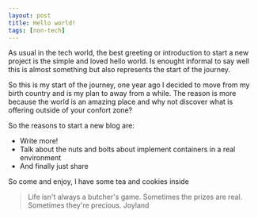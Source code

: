 ```yaml
---
layout: post
title: Hello world!
tags: [non-tech]
---
```

As usual in the tech world, the best greeting or introduction to start a new project is the simple and loved hello world. Is enought informal to say well this is almost something but also represents the start of the journey.

So this is my start of the journey, one year ago I decided to move from my birth country and is my plan to away from a while. The reason is more because the world is an amazing place and why not discover what is offering outside of your confort zone?

So the reasons to start a new blog are:

* Write more!
* Talk about the nuts and bolts about implement containers in a real environment 
* And finally just share

So come and enjoy, I have some tea and cookies inside 


> Life isn't always a butcher's game. Sometimes the prizes are real. Sometimes they're precious. Joyland 



